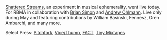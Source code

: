 [Shattered Streams](http://redbullmusicacademy.com/streams), an experiment in musical ephemerality, went live today. For RBMA in collaboration with [Brian Simon](http://brianallensimon.com) and [Andrew Ohlmann](http://andrewohlmann.com). Live only during May and featuring contributions by William Basinski, Fennesz,&nbsp;Oren Ambarchi, and many more.

Select Press: [Pitchfork](http://pitchfork.com/news/65190-william-basinski-fatima-al-qadiri-fennesz-wolf-eyes-more-make-songs-that-disappear-after-24-hours-listen/), [Vice/Thump](https://thump.vice.com/en_us/article/red-bull-music-academy-shattered-streams-william-basinski), [FACT](http://www.factmag.com/2016/05/02/rbma-shattered-streams-william-basinski-mumdance/), [Tiny Mixtapes](http://www.tinymixtapes.com/news/william-basinski-fennesz-fatima-al-qadiri-wolf-eyes-contribute-exclusive-music-rbmas-ephemeral)